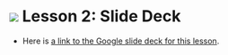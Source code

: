 
# ![](https://ga-dash.s3.amazonaws.com/production/assets/logo-9f88ae6c9c3871690e33280fcf557f33.png) Lesson 2: Slide Deck

- Here is [a link to the Google slide deck for this lesson](https://docs.google.com/presentation/d/1Rk5kQMAzgv_h9sbNAzQtGy4J0FSNAt2xqgxSLbhIXzk/edit?usp=sharing).


